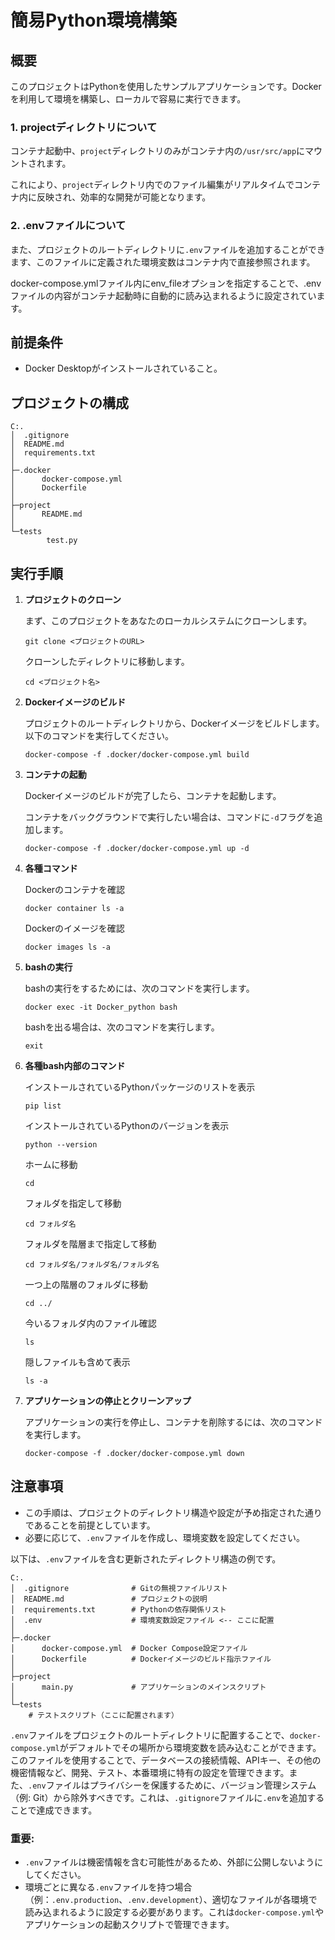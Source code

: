 # 簡易Python環境構築

## 概要
このプロジェクトはPythonを使用したサンプルアプリケーションです。Dockerを利用して環境を構築し、ローカルで容易に実行できます。

### 1. projectディレクトリについて
コンテナ起動中、`project`ディレクトリのみがコンテナ内の`/usr/src/app`にマウントされます。

これにより、`project`ディレクトリ内でのファイル編集がリアルタイムでコンテナ内に反映され、効率的な開発が可能となります。

### 2. .envファイルについて
また、プロジェクトのルートディレクトリに`.env`ファイルを追加することができます、このファイルに定義された環境変数はコンテナ内で直接参照されます。

docker-compose.ymlファイル内にenv_fileオプションを指定することで、.envファイルの内容がコンテナ起動時に自動的に読み込まれるように設定されています。

## 前提条件
- Docker Desktopがインストールされていること。

## プロジェクトの構成
```
C:.
│  .gitignore
│  README.md
│  requirements.txt
│
├─.docker
│      docker-compose.yml
│      Dockerfile
│
├─project
│      README.md
│
└─tests
        test.py
```

## 実行手順

1. **プロジェクトのクローン**

    まず、このプロジェクトをあなたのローカルシステムにクローンします。
    ```
    git clone <プロジェクトのURL>
    ```
    クローンしたディレクトリに移動します。
    ```
    cd <プロジェクト名>
    ```

2. **Dockerイメージのビルド**

    プロジェクトのルートディレクトリから、Dockerイメージをビルドします。以下のコマンドを実行してください。
    ```
    docker-compose -f .docker/docker-compose.yml build
    ```

3. **コンテナの起動**

    Dockerイメージのビルドが完了したら、コンテナを起動します。

    コンテナをバックグラウンドで実行したい場合は、コマンドに`-d`フラグを追加します。
    ```
    docker-compose -f .docker/docker-compose.yml up -d
    ```

4. **各種コマンド**

    Dockerのコンテナを確認
    ```
    docker container ls -a 
    ```

    Dockerのイメージを確認
    ```
    docker images ls -a
    ```

5. **bashの実行**

    bashの実行をするためには、次のコマンドを実行します。
    ```
    docker exec -it Docker_python bash
    ```

    bashを出る場合は、次のコマンドを実行します。
    ```
    exit
    ```

6. **各種bash内部のコマンド**

    インストールされているPythonパッケージのリストを表示
    ```
    pip list
    ```

    インストールされているPythonのバージョンを表示
    ```
    python --version
    ```

    ホームに移動
    ```
    cd
    ```

    フォルダを指定して移動
    ```
    cd フォルダ名
    ```

    フォルダを階層まで指定して移動
    ```
    cd フォルダ名/フォルダ名/フォルダ名
    ```

    一つ上の階層のフォルダに移動
    ```
    cd ../
    ```

    今いるフォルダ内のファイル確認
    ```
    ls
    ```

    隠しファイルも含めて表示
    ```
    ls -a
    ```

7. **アプリケーションの停止とクリーンアップ**

    アプリケーションの実行を停止し、コンテナを削除するには、次のコマンドを実行します。
    ```
    docker-compose -f .docker/docker-compose.yml down
    ```

## 注意事項
- この手順は、プロジェクトのディレクトリ構造や設定が予め指定された通りであることを前提としています。
- 必要に応じて、`.env`ファイルを作成し、環境変数を設定してください。

以下は、`.env`ファイルを含む更新されたディレクトリ構造の例です。

```
C:.
│  .gitignore              # Gitの無視ファイルリスト
│  README.md               # プロジェクトの説明
│  requirements.txt        # Pythonの依存関係リスト
│  .env                    # 環境変数設定ファイル <-- ここに配置
│
├─.docker
│      docker-compose.yml  # Docker Compose設定ファイル
│      Dockerfile          # Dockerイメージのビルド指示ファイル
│
├─project
│      main.py             # アプリケーションのメインスクリプト
│
└─tests
    # テストスクリプト（ここに配置されます）
```

`.env`ファイルをプロジェクトのルートディレクトリに配置することで、`docker-compose.yml`がデフォルトでその場所から環境変数を読み込むことができます。このファイルを使用することで、データベースの接続情報、APIキー、その他の機密情報など、開発、テスト、本番環境に特有の設定を管理できます。また、`.env`ファイルはプライバシーを保護するために、バージョン管理システム（例: Git）から除外すべきです。これは、`.gitignore`ファイルに`.env`を追加することで達成できます。

### 重要:
- `.env`ファイルは機密情報を含む可能性があるため、外部に公開しないようにしてください。
- 環境ごとに異なる`.env`ファイルを持つ場合（例：`.env.production`、`.env.development`）、適切なファイルが各環境で読み込まれるように設定する必要があります。これは`docker-compose.yml`やアプリケーションの起動スクリプトで管理できます。